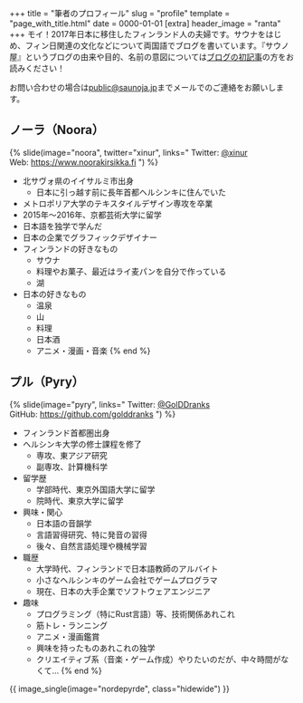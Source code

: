 +++
title = "筆者のプロフィール"
slug = "profile"
template = "page_with_title.html"
date = 0000-01-01
[extra]
header_image = "ranta"
+++
モイ！2017年日本に移住したフィンランド人の夫婦です。サウナをはじめ、フィン日関連の文化などについて両国語でブログを書いています。『サウノ屋』というブログの由来や目的、名前の意図については[ブログの初記事](@/2020-11-22-hello/index.md)の方をお読みください！

お問い合わせの場合は[public@saunoja.jp](mailto:contact@saunoja.jp)までメールでのご連絡をお願いします。

## ノーラ（Noora）

{% slide(image="noora", twitter="xinur", links="
Twitter: [@xinur](https://twitter.com/xinur)  
Web: <https://www.noorakirsikka.fi>
") %}
- 北サヴォ県のイイサルミ市出身
  - 日本に引っ越す前に長年首都ヘルシンキに住んでいた
- メトロポリア大学のテキスタイルデザイン専攻を卒業
- 2015年〜2016年、京都芸術大学に留学
- 日本語を独学で学んだ
- 日本の企業でグラフィックデザイナー
- フィンランドの好きなもの
  - サウナ
  - 料理やお菓子、最近はライ麦パンを自分で作っている
  - 湖
- 日本の好きなもの
  - 温泉
  - 山
  - 料理
  - 日本酒
  - アニメ・漫画・音楽
{% end %}

## プル（Pyry）

{% slide(image="pyry", links="
Twitter: [@GolDDranks](https://twitter.com/GolDDranks)  
GitHub: <https://github.com/golddranks>
") %}
- フィンランド首都圏出身
- ヘルシンキ大学の修士課程を修了
  - 専攻、東アジア研究
  - 副専攻、計算機科学
- 留学歴
  - 学部時代、東京外国語大学に留学
  - 院時代、東京大学に留学
- 興味・関心
  - 日本語の音韻学
  - 言語習得研究、特に発音の習得
  - 後々、自然言語処理や機械学習
- 職歴
  - 大学時代、フィンランドで日本語教師のアルバイト
  - 小さなヘルシンキのゲーム会社でゲームプログラマ
  - 現在、日本の大手企業でソフトウェアエンジニア
- 趣味
  - プログラミング（特にRust言語）等、技術関係あれこれ
  - 筋トレ・ランニング
  - アニメ・漫画鑑賞
  - 興味を持ったものあれこれの独学
  - クリエイティブ系（音楽・ゲーム作成）やりたいのだが、中々時間がなくて…
{% end %}

{{ image_single(image="nordepyrde", class="hidewide") }}
